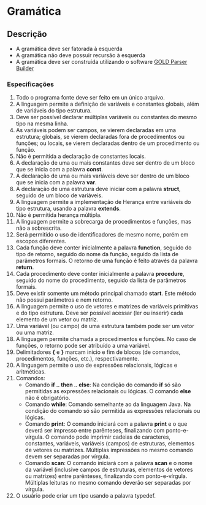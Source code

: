 # Gramática

## Descrição
- A gramática deve ser fatorada à esquerda
- A gramática não deve possuir recursão à esquerda
- A gramática deve ser construída utilizando o software [GOLD Parser Builder](http://www.goldparser.org/)

### Especificações
1. Todo o programa fonte deve ser feito em un único arquivo.
2. A linguagem permite a definição de variáveis e constantes globais, além de variáveis do tipo estrutura.
3. Deve ser possível declarar múltiplas variáveis ou constantes do mesmo tipo na mesma linha.
4. As variáveis podem ser campos, se vierem declaradas em uma estrutura; globais, se vierem declaradas fora de procedimentos ou funções; ou locais, se vierem declaradas dentro de um procedimento ou função.
5. Não é permitida a declaração de constantes locais.
6. A declaração de uma ou mais constantes deve ser dentro de um bloco que se inicia com a palavra **const**.
7. A declaração de uma ou mais variáveis deve ser dentro de um bloco que se inicia com a palavra **var**.
8. A declaração de uma estrutura deve iniciar com a palavra **struct**, seguido de um bloco de variáveis.
9. A linguagem permite a implementação de Herança entre variáveis do tipo estrutura, usando a palavra **extends**.
10. Não é permitida herança múltipla.
11. A linguagem permite a sobrecarga de procedimentos e funções, mas não a sobrescrita.
12. Será permitido o uso de identificadores de mesmo nome, porém em escopos diferentes.
13. Cada função deve conter inicialmente a palavra **function**, seguido do tipo de retorno, seguido do nome da função, seguido da lista de parâmetros formais. O retorno de uma função é feito através da palavra **return**.
14. Cada procedimento deve conter inicialmente a palavra **procedure**, seguido do nome do procedimento, seguido da lista de parâmetros formais.
15. Deve existir somente um método principal chamado **start**. Este método não possui parâmetros e nem retorno.
16. A linguagem permite o uso de vetores e matrizes de variáveis primitivas e do tipo estrutura. Deve ser possível acessar (ler ou inserir) cada elemento de um vetor ou matriz.
17. Uma variável (ou campo) de uma estrutura também pode ser um vetor ou uma matriz.
18. A linguagem permite chamada a procedimentos e funções. No caso de funções, o retorno pode ser atribuído a uma variável.
19. Delimitadores **{** e **}** marcam inicio e fim de blocos (de comandos, procedimentos, funções, etc.), respectivamente.
20. A linguagem permite o uso de expressões relacionais, lógicas e aritméticas.
21. Comandos:
    - Comando **if .. then .. else**: Na condição do comando **if** só são permitidas as expressões relacionais ou lógicas. O comando **else** não é obrigatório.
    - Comando **while**: Comando semelhante ao da linguagem Java. Na condição do comando só são permitida as expressões relacionais ou lógicas.
    - Comando **print**: O comando iniciará com a palavra **print** e o que deverá ser impresso entre parênteses, finalizando com ponto-e-vírgula. O comando pode imprimir cadeias de caracteres, constantes, variáveis, variáveis (campos) de estruturas, elementos de vetores ou matrizes. Múltiplas impressões no mesmo comando devem ser separadas por vírgula.
    - Comando **scan**: O comando iniciará com a palavra **scan** e o nome da variável (inclusive campos de estruturas, elementos de vetores ou matrizes) entre parênteses, finalizando com ponto-e-vírgula. Múltiplas leituras no mesmo comando deverão ser separadas por vírgula.
22. O usuário pode criar um tipo usando a palavra typedef.